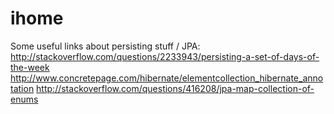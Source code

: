 # ihome

Some useful links about persisting stuff / JPA:
	http://stackoverflow.com/questions/2233943/persisting-a-set-of-days-of-the-week
	http://www.concretepage.com/hibernate/elementcollection_hibernate_annotation
	http://stackoverflow.com/questions/416208/jpa-map-collection-of-enums

	